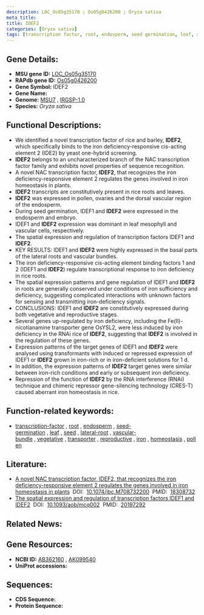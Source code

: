 ```yaml
---
description: LOC_Os05g35170 ; Os05g0426200 ; Oryza sativa
meta_title:
title: IDEF2
categories: [Oryza sativa]
tags: [transcription factor, root, endosperm, seed germination, leaf, seed, lateral root, vascular bundle, vegetative, transporter, reproductive, iron, homeostasis, pollen]
---
```


## Gene Details:
- **MSU gene ID:** [LOC_Os05g35170](http://rice.uga.edu/cgi-bin/ORF_infopage.cgi?orf=LOC_Os05g35170)  
- **RAPdb gene ID:** [Os05g0426200](https://rapdb.dna.affrc.go.jp/locus/?name=Os05g0426200)  
- **Gene Symbol:** IDEF2
- **Gene Name:**
- **Genome:**  [MSU7](http://rice.uga.edu/)&nbsp;,&nbsp;[IRGSP-1.0](https://rapdb.dna.affrc.go.jp/download/irgsp1.html)
- **Species:** *Oryza sativa*

## Functional Descriptions:
   - We identified a novel transcription factor of rice and barley, **IDEF2**, which specifically binds to the iron deficiency-responsive cis-acting element 2 (IDE2) by yeast one-hybrid screening.
   - **IDEF2** belongs to an uncharacterized branch of the NAC transcription factor family and exhibits novel properties of sequence recognition.
   - A novel NAC transcription factor, **IDEF2**, that recognizes the iron deficiency-responsive element 2 regulates the genes involved in iron homeostasis in plants.
   - **IDEF2** transcripts are constitutively present in rice roots and leaves.
   - **IDEF2** was expressed in pollen, ovaries and the dorsal vascular region of the endosperm.
   - During seed germination, IDEF1 and **IDEF2** were expressed in the endosperm and embryo.
   - IDEF1 and **IDEF2** expression was dominant in leaf mesophyll and vascular cells, respectively.
   - The spatial expression and regulation of transcription factors IDEF1 and **IDEF2**.
   - KEY RESULTS: IDEF1 and **IDEF2** were highly expressed in the basal parts of the lateral roots and vascular bundles.
   - The iron deficiency-responsive cis-acting element binding factors 1 and 2 (IDEF1 and **IDEF2**) regulate transcriptional response to iron deficiency in rice roots.
   - The spatial expression patterns and gene regulation of IDEF1 and **IDEF2** in roots are generally conserved under conditions of iron sufficiency and deficiency, suggesting complicated interactions with unknown factors for sensing and transmitting iron-deficiency signals.
   - CONCLUSIONS: IDEF1 and **IDEF2** are constitutively expressed during both vegetative and reproductive stages.
   - Several genes up-regulated by iron deficiency, including the Fe(II)-nicotianamine transporter gene OsYSL2, were less induced by iron deficiency in the RNAi rice of **IDEF2**, suggesting that **IDEF2** is involved in the regulation of these genes.
   - Expression patterns of the target genes of IDEF1 and **IDEF2** were analysed using transformants with induced or repressed expression of IDEF1 or **IDEF2** grown in iron-rich or in iron-deficient solutions for 1 d.
   - In addition, the expression patterns of **IDEF2** target genes were similar between iron-rich conditions and early or subsequent iron deficiency.
   - Repression of the function of **IDEF2** by the RNA interference (RNAi) technique and chimeric repressor gene-silencing technology (CRES-T) caused aberrant iron homeostasis in rice.

## Function-related keywords:
   - [transcription-factor](/tags/transcription-factor/)&nbsp;,&nbsp;[root](/tags/root/)&nbsp;,&nbsp;[endosperm](/tags/endosperm/)&nbsp;,&nbsp;[seed-germination](/tags/seed-germination/)&nbsp;,&nbsp;[leaf](/tags/leaf/)&nbsp;,&nbsp;[seed](/tags/seed/)&nbsp;,&nbsp;[lateral-root](/tags/lateral-root/)&nbsp;,&nbsp;[vascular-bundle](/tags/vascular-bundle/)&nbsp;,&nbsp;[vegetative](/tags/vegetative/)&nbsp;,&nbsp;[transporter](/tags/transporter/)&nbsp;,&nbsp;[reproductive](/tags/reproductive/)&nbsp;,&nbsp;[iron](/tags/iron/)&nbsp;,&nbsp;[homeostasis](/tags/homeostasis/)&nbsp;,&nbsp;[pollen](/tags/pollen/)

## Literature:
   - [A novel NAC transcription factor, IDEF2, that recognizes the iron deficiency-responsive element 2 regulates the genes involved in iron homeostasis in plants](https://www.doi.org/10.1074/jbc.M708732200)&nbsp;&nbsp;DOI:&nbsp;&nbsp;[10.1074/jbc.M708732200](https://www.doi.org/10.1074/jbc.M708732200)&nbsp;&nbsp;PMID:&nbsp;&nbsp;[18308732](https://pubmed.ncbi.nlm.nih.gov/18308732/)
   - [The spatial expression and regulation of transcription factors IDEF1 and IDEF2](https://www.doi.org/10.1093/aob/mcq002)&nbsp;&nbsp;DOI:&nbsp;&nbsp;[10.1093/aob/mcq002](https://www.doi.org/10.1093/aob/mcq002)&nbsp;&nbsp;PMID:&nbsp;&nbsp;[20197292](https://pubmed.ncbi.nlm.nih.gov/20197292/)

## Related News:

## Gene Resources:
- **NCBI ID:**  [AB362160](http://www.ncbi.nlm.nih.gov/nuccore/AB362160)&nbsp;,&nbsp;[AK099540](http://www.ncbi.nlm.nih.gov/nuccore/AK099540)
- **UniProt accessions:** [](https://www.uniprot.org/uniprotkb//entry)

## Sequences:
- **CDS Sequence:**
- **Protein Sequence:**
